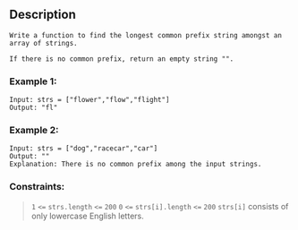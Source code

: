 ## Description
    Write a function to find the longest common prefix string amongst an array of strings.

    If there is no common prefix, return an empty string "".

### Example 1:

    Input: strs = ["flower","flow","flight"]
    Output: "fl"

### Example 2:

    Input: strs = ["dog","racecar","car"]
    Output: ""
    Explanation: There is no common prefix among the input strings.

### Constraints:

> `1` `<=` `strs.length` `<=` `200`
> `0` `<=` `strs[i].length` `<=` `200`
> `strs[i]` consists of only lowercase English letters.

